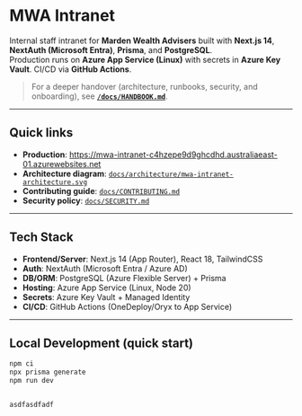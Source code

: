 # MWA Intranet

Internal staff intranet for **Marden Wealth Advisers** built with **Next.js 14**, **NextAuth (Microsoft Entra)**, **Prisma**, and **PostgreSQL**.  
Production runs on **Azure App Service (Linux)** with secrets in **Azure Key Vault**. CI/CD via **GitHub Actions**.

> For a deeper handover (architecture, runbooks, security, and onboarding), see **[`/docs/HANDBOOK.md`](docs/HANDBOOK.md)**.

---

## Quick links

- **Production**: https://mwa-intranet-c4hzepe9d9ghcdhd.australiaeast-01.azurewebsites.net  
- **Architecture diagram**: [`docs/architecture/mwa-intranet-architecture.svg`](docs/architecture/mwa-intranet-architecture.svg)
- **Contributing guide**: [`docs/CONTRIBUTING.md`](docs/CONTRIBUTING.md)
- **Security policy**: [`docs/SECURITY.md`](docs/SECURITY.md)

---

## Tech Stack

- **Frontend/Server**: Next.js 14 (App Router), React 18, TailwindCSS  
- **Auth**: NextAuth (Microsoft Entra / Azure AD)  
- **DB/ORM**: PostgreSQL (Azure Flexible Server) + Prisma  
- **Hosting**: Azure App Service (Linux, Node 20)  
- **Secrets**: Azure Key Vault + Managed Identity  
- **CI/CD**: GitHub Actions (OneDeploy/Oryx to App Service)

---

## Local Development (quick start)

```bash
npm ci
npx prisma generate
npm run dev


asdfasdfadf

